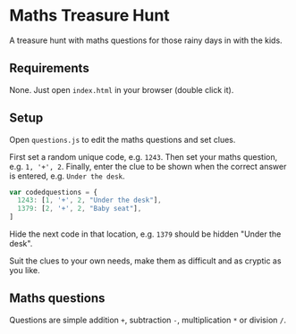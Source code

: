 # Maths Treasure Hunt

A treasure hunt with maths questions for those rainy days in with the kids.

## Requirements

None. Just open `index.html` in your browser (double click it).

## Setup

Open `questions.js` to edit the maths questions and set clues.

First set a random unique code, e.g. `1243`. Then set your maths question, e.g. `1, '+', 2`. Finally, enter the clue to be shown when the correct answer is entered, e.g. `Under the desk`.

```javascript
var codedquestions = {
  1243: [1, '+', 2, "Under the desk"],
  1379: [2, '+', 2, "Baby seat"],
]
```

Hide the next code in that location, e.g. `1379` should be hidden "Under the desk". 

Suit the clues to your own needs, make them as difficult and as cryptic as you like.

## Maths questions

Questions are simple addition `+`, subtraction `-`, multiplication `*` or division `/`.
